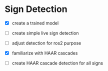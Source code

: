 # Sign Detection

 - [x] create a trained model
 - [ ] create simple live sign detection
 - [ ] adjust detection for ros2 purpose
 
 - [X] familiarize with HAAR cascades
 - [ ] create HAAR cascade detection for all signs
